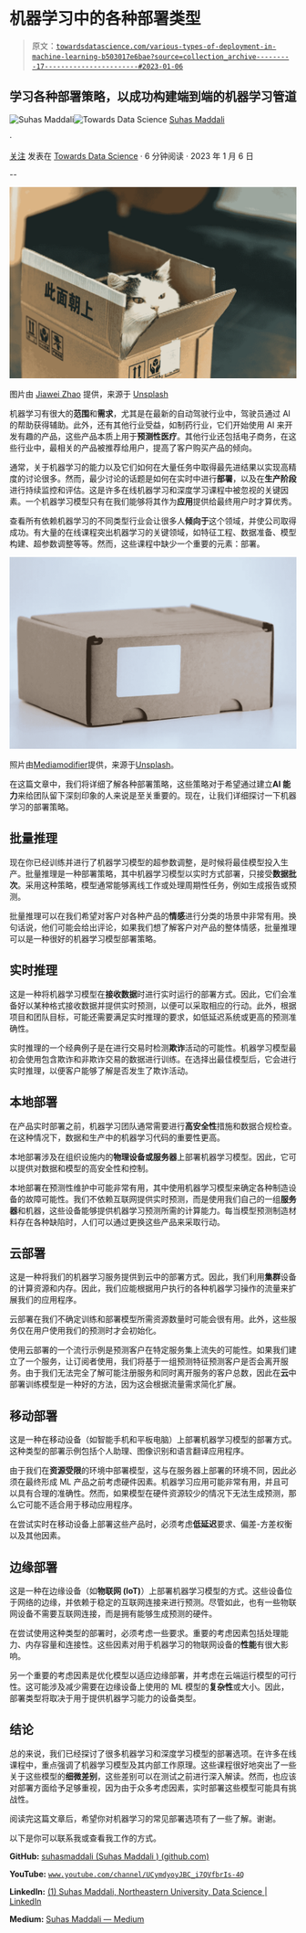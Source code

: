 # 机器学习中的各种部署类型

> 原文：[`towardsdatascience.com/various-types-of-deployment-in-machine-learning-b503017e6bae?source=collection_archive---------17-----------------------#2023-01-06`](https://towardsdatascience.com/various-types-of-deployment-in-machine-learning-b503017e6bae?source=collection_archive---------17-----------------------#2023-01-06)

## 学习各种部署策略，以成功构建端到端的机器学习管道

[](https://suhas-maddali007.medium.com/?source=post_page-----b503017e6bae--------------------------------)![Suhas Maddali](https://suhas-maddali007.medium.com/?source=post_page-----b503017e6bae--------------------------------)[](https://towardsdatascience.com/?source=post_page-----b503017e6bae--------------------------------)![Towards Data Science](https://towardsdatascience.com/?source=post_page-----b503017e6bae--------------------------------) [Suhas Maddali](https://suhas-maddali007.medium.com/?source=post_page-----b503017e6bae--------------------------------)

·

[关注](https://medium.com/m/signin?actionUrl=https%3A%2F%2Fmedium.com%2F_%2Fsubscribe%2Fuser%2F2a74f90399ae&operation=register&redirect=https%3A%2F%2Ftowardsdatascience.com%2Fvarious-types-of-deployment-in-machine-learning-b503017e6bae&user=Suhas+Maddali&userId=2a74f90399ae&source=post_page-2a74f90399ae----b503017e6bae---------------------post_header-----------) 发表在 [Towards Data Science](https://towardsdatascience.com/?source=post_page-----b503017e6bae--------------------------------) · 6 分钟阅读 · 2023 年 1 月 6 日[](https://medium.com/m/signin?actionUrl=https%3A%2F%2Fmedium.com%2F_%2Fvote%2Ftowards-data-science%2Fb503017e6bae&operation=register&redirect=https%3A%2F%2Ftowardsdatascience.com%2Fvarious-types-of-deployment-in-machine-learning-b503017e6bae&user=Suhas+Maddali&userId=2a74f90399ae&source=-----b503017e6bae---------------------clap_footer-----------)

--

[](https://medium.com/m/signin?actionUrl=https%3A%2F%2Fmedium.com%2F_%2Fbookmark%2Fp%2Fb503017e6bae&operation=register&redirect=https%3A%2F%2Ftowardsdatascience.com%2Fvarious-types-of-deployment-in-machine-learning-b503017e6bae&source=-----b503017e6bae---------------------bookmark_footer-----------)![](img/5aebe133a5f888bb2c8983f4938f860d.png)

图片由 [Jiawei Zhao](https://unsplash.com/@jiaweizhao?utm_source=medium&utm_medium=referral) 提供，来源于 [Unsplash](https://unsplash.com/?utm_source=medium&utm_medium=referral)

机器学习有很大的**范围**和**需求**，尤其是在最新的自动驾驶行业中，驾驶员通过 AI 的帮助获得辅助。此外，还有其他行业受益，如制药行业，它们开始使用 AI 来开发有趣的产品，这些产品本质上用于**预测性医疗**。其他行业还包括电子商务，在这些行业中，最相关的产品被推荐给用户，提高了客户购买产品的倾向。

通常，关于机器学习的能力以及它们如何在大量任务中取得最先进结果以实现高精度的讨论很多。然而，最少讨论的话题是如何在实时中进行**部署**，以及在**生产阶段**进行持续监控和评估。这是许多在线机器学习和深度学习课程中被忽视的关键因素。一个机器学习模型只有在我们能够将其作为**应用**提供给最终用户时才算优秀。

查看所有依赖机器学习的不同类型行业会让很多人**倾向于**这个领域，并使公司取得成功。有大量的在线课程突出机器学习的关键领域，如特征工程、数据准备、模型构建、超参数调整等等。然而，这些课程中缺少一个重要的元素：部署。

![](img/d13450975c5a376cc2f89ddba55b47f4.png)

照片由[Mediamodifier](https://unsplash.com/@mediamodifier?utm_source=medium&utm_medium=referral)提供，来源于[Unsplash](https://unsplash.com/?utm_source=medium&utm_medium=referral)。

在这篇文章中，我们将详细了解各种部署策略，这些策略对于希望通过建立**AI 能力**来给团队留下深刻印象的人来说是至关重要的。现在，让我们详细探讨一下机器学习的部署策略。

## 批量推理

现在你已经训练并进行了机器学习模型的超参数调整，是时候将最佳模型投入生产。批量推理是一种部署策略，其中机器学习模型以实时方式部署，只接受**数据批次**。采用这种策略，模型通常能够离线工作或处理周期性任务，例如生成报告或预测。

批量推理可以在我们希望对客户对各种产品的**情感**进行分类的场景中非常有用。换句话说，他们可能会给出评论，如果我们想了解客户对产品的整体情感，批量推理可以是一种很好的机器学习模型部署策略。

## 实时推理

这是一种将机器学习模型在**接收数据**时进行实时运行的部署方式。因此，它们会准备好以某种格式接收数据并提供实时预测，以便可以采取相应的行动。此外，根据项目和团队目标，可能还需要满足实时推理的要求，如低延迟系统或更高的预测准确性。

实时推理的一个经典例子是在进行交易时检测**欺诈**活动的可能性。机器学习模型最初会使用包含欺诈和非欺诈交易的数据进行训练。在选择出最佳模型后，它会进行实时推理，以便客户能够了解是否发生了欺诈活动。

## 本地部署

在产品实时部署之前，机器学习团队通常需要进行**高安全性**措施和数据合规检查。在这种情况下，数据和生产中的机器学习代码的重要性更高。

本地部署涉及在组织设施内的**物理设备或服务器**上部署机器学习模型。因此，它可以提供对数据和模型的高安全性和控制。

本地部署在预测性维护中可能非常有用，其中使用机器学习模型来确定各种制造设备的故障可能性。我们不依赖互联网提供实时预测，而是使用我们自己的一组**服务器**和机器，这些设备能够提供机器学习预测所需的计算能力。每当模型预测制造材料存在各种缺陷时，人们可以通过更换这些产品来采取行动。

## 云部署

这是一种将我们的机器学习服务提供到云中的部署方式。因此，我们利用**集群**设备的计算资源和内存。因此，我们应能根据用户执行的各种机器学习操作的流量来扩展我们的应用程序。

云部署在我们不确定训练和部署模型所需资源数量时可能会很有用。此外，这些服务仅在用户使用我们的预测时才会初始化。

使用云部署的一个流行示例是预测客户在特定服务集上流失的可能性。如果我们建立了一个服务，让订阅者使用，我们将基于一组预测特征预测客户是否会离开服务。由于我们无法完全了解可能注册服务和同时离开服务的客户总数，因此在**云**中部署训练模型是一种好的方法，因为这会根据流量需求简化扩展。

## 移动部署

这是一种在移动设备（如智能手机和平板电脑）上部署机器学习模型的部署方式。这种类型的部署示例包括个人助理、图像识别和语言翻译应用程序。

由于我们在**资源受限**的环境中部署模型，这与在服务器上部署的环境不同，因此必须在最终形成 ML 产品之前考虑硬件因素。机器学习应用可能非常有用，并且可以具有合理的准确性。然而，如果模型在硬件资源较少的情况下无法生成预测，那么它可能不适合用于移动应用程序。

在尝试实时在移动设备上部署这些产品时，必须考虑**低延迟**要求、偏差-方差权衡以及其他因素。

## 边缘部署

这是一种在边缘设备（如**物联网 (IoT)**）上部署机器学习模型的方式。这些设备位于网络的边缘，并依赖于稳定的互联网连接来进行预测。尽管如此，也有一些物联网设备不需要互联网连接，而是拥有能够生成预测的硬件。

在尝试使用这种类型的部署时，必须考虑一些要求。重要的考虑因素包括处理能力、内存容量和连接性。这些因素对用于机器学习的物联网设备的**性能**有很大影响。

另一个重要的考虑因素是优化模型以适应边缘部署，并考虑在云端运行模型的可行性。这可能涉及减少需要在边缘设备上使用的 ML 模型的**复杂性**或大小。因此，部署类型将取决于用于提供机器学习能力的设备类型。

## 结论

总的来说，我们已经探讨了很多机器学习和深度学习模型的部署选项。在许多在线课程中，重点强调了机器学习模型及其内部工作原理。这些课程很好地突出了一些关于这些模型的**细微差别**，这些差别可以在测试之前进行深入解读。然而，也应该对部署方面给予足够重视，因为由于众多考虑因素，实时部署这些模型可能具有挑战性。

阅读完这篇文章后，希望你对机器学习的常见部署选项有了一些了解。谢谢。

以下是你可以联系我或查看我工作的方式。

**GitHub:** [suhasmaddali (Suhas Maddali ) (github.com)](https://github.com/suhasmaddali)

**YouTube:** [`www.youtube.com/channel/UCymdyoyJBC_i7QVfbrIs-4Q`](https://www.youtube.com/channel/UCymdyoyJBC_i7QVfbrIs-4Q)

**LinkedIn:** [(1) Suhas Maddali, Northeastern University, Data Science | LinkedIn](https://www.linkedin.com/in/suhas-maddali/)

**Medium:** [Suhas Maddali — Medium](https://suhas-maddali007.medium.com/)
